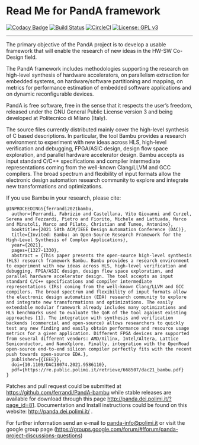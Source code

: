 # Read Me for PandA framework

[![Codacy Badge](https://api.codacy.com/project/badge/Grade/ff8e7dcac46d4117a3adf12b7fb8e50e)](https://www.codacy.com/app/fabrizio.ferrandi/PandA-bambu?utm_source=github.com&utm_medium=referral&utm_content=ferrandi/PandA-bambu&utm_campaign=badger)
[![Build Status](https://travis-ci.org/ferrandi/PandA-bambu.svg)](https://travis-ci.org/ferrandi/PandA-bambu)
[![CircleCI](https://circleci.com/gh/ferrandi/PandA-bambu.svg?style=svg)](https://circleci.com/gh/ferrandi/PandA-bambu)
[![License: GPL v3](https://img.shields.io/badge/License-GPL%20v3-blue.svg)](https://www.gnu.org/licenses/gpl-3.0)

----

The primary objective of the PandA project is to develop a usable framework
that will enable the research of new ideas in the HW-SW Co-Design field.

The PandA framework includes methodologies supporting the research on high-level 
synthesis of hardware accelerators, on parallelism extraction for embedded systems, 
on hardware/software partitioning and mapping, on metrics for performance estimation 
of embedded software applications and on dynamic reconfigurable devices.

PandA is free software, free in the sense that it respects the user’s freedom, 
released under the GNU General Public License version 3 and being 
developed at Politecnico di Milano (Italy).

The source files currently distributed mainly cover the high-level synthesis 
of C based descriptions. In particular, the tool Bambu provides a research environment to experiment with new ideas across HLS, high-level verification and debugging, FPGA/ASIC design, design flow space exploration, and parallel hardware accelerator design.
Bambu accepts as input standard C/C++ specifications and compiler intermediate representations coming from the well-known Clang/LLVM and GCC compilers.
The broad spectrum and flexibility of input formats allow the electronic design automation research community to explore and integrate new transformations and optimizations.

If you use Bambu in your research, please cite:
```
@INPROCEEDINGS{ferrandi2021bambu,
  author={Ferrandi, Fabrizio and Castellana, Vito Giovanni and Curzel, Serena and Fezzardi, Pietro and Fiorito, Michele and Lattuada, Marco and Minutoli, Marco and Pilato, Christian and Tumeo, Antonino},
  booktitle={2021 58th ACM/IEEE Design Automation Conference (DAC)}, 
  title={Invited: Bambu: an Open-Source Research Framework for the High-Level Synthesis of Complex Applications}, 
  year={2021},
  pages={1327-1330},
  abstract = {This paper presents the open-source high-level synthesis (HLS) research framework Bambu. Bambu provides a research environment to experiment with new ideas across HLS, high-level verification and debugging, FPGA/ASIC design, design flow space exploration, and parallel hardware accelerator design. The tool accepts as input standard C/C++ specifications and compiler intermediate representations (IRs) coming from the well-known Clang/LLVM and GCC compilers. The broad spectrum and flexibility of input formats allow the electronic design automation (EDA) research community to explore and integrate new transformations and optimizations. The easily extendable modular framework already includes many optimizations and HLS benchmarks used to evaluate the QoR of the tool against existing approaches [1]. The integration with synthesis and verification backends (commercial and open-source) allows researchers to quickly test any new finding and easily obtain performance and resource usage metrics for a given application. Different FPGA devices are supported from several different vendors: AMD/Xilinx, Intel/Altera, Lattice Semiconductor, and NanoXplore. Finally, integration with the OpenRoad open-source end-to-end silicon compiler perfectly fits with the recent push towards open-source EDA.},
  publisher={{IEEE}},
  doi={10.1109/DAC18074.2021.9586110},
  pdf={https://re.public.polimi.it/retrieve/668507/dac21_bambu.pdf}
}
```

Patches and pull request could be submitted at https://github.com/ferrandi/PandA-bambu while stable releases are available for download through this 
page http://panda.dei.polimi.it/?page_id=81. Documentation and Install instructions could be found on this website: http://panda.dei.polimi.it/ .

For further information send an e-mail to panda-info@polimi.it or visit the google
group page (https://groups.google.com/forum/#!forum/panda-project-discussions-questions) 



